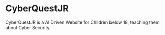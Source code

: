 # CyberQuestJR
CyberQuestJR is a AI Driven Website for Children below 18, teaching them about Cyber Security.
